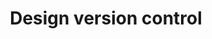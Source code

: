 ---
title: Design version control
description: Manage multiple file versions and share better with other designers.
layout: listing
---